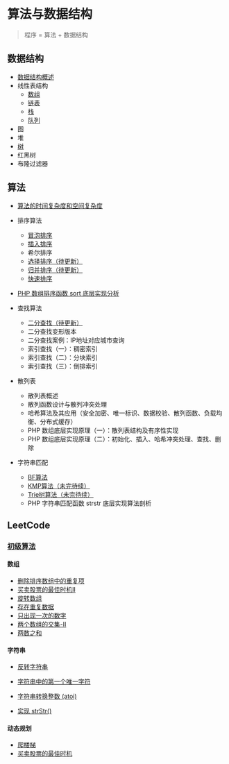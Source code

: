 # 算法与数据结构

> 程序 = 算法 + 数据结构

## 数据结构

- [数据结构概述](data-struct-1.md)
- 线性表结构
    - [数组](data-struct-array.md)
    - [链表](data-struct-linked-list.md)
    - [栈](data-struct-stack.md)
    - [队列](data-struct-queue.md)
- 图
- 堆
- [树](data-struct-tree.md)
- 红黑树
- 布隆过滤器



## 算法

- [算法的时间复杂度和空间复杂度](complexity.md)

- 排序算法
    - [冒泡排序](bubble-sort.md)
    - [插入排序](insert-sort.md)
    - 希尔排序
    - [选择排序（待更新）](select-sort.md)
    - [归并排序（待更新）](merging-sort.md)
    - [快速排序](quick-sort.md)
- [PHP 数组排序函数 sort 底层实现分析](php-sort-function-analyze.md)
  
- 查找算法
    - [二分查找（待更新）](binary-search.md)
    - 二分查找变形版本
    - 二分查找案例：IP地址对应城市查询
    - 索引查找（一）：稠密索引
    - 索引查找（二）：分块索引
    - 索引查找（三）：倒排索引
    
- 散列表
    - 散列表概述
    - 散列函数设计与散列冲突处理
    - 哈希算法及其应用（安全加密、唯一标识、数据校验、散列函数、负载均衡、分布式缓存）
    - PHP 数组底层实现原理（一）：散列表结构及有序性实现
    - PHP 数组底层实现原理（二）：初始化、插入、哈希冲突处理、查找、删除

- 字符串匹配
    - [BF算法](string-bf-kmp-trie.md)
    - [KMP算法（未完待续）](string-bf-kmp-trie.md)
    - [Trie树算法（未完待续）](string-bf-kmp-trie.md)
    - PHP 字符串匹配函数 strstr 底层实现算法剖析



## LeetCode

### [初级算法](https://leetcode-cn.com/leetbook/detail/top-interview-questions-easy/)

#### 数组

- [删除排序数组中的重复项](easy-array-1.md)
- [买卖股票的最佳时机II](easy-dynamic-2.md)
- [旋转数组](rotate-array.md)
- [存在重复数据](repeat-data.md)
- [只出现一次的数字](single-number.md)
- [两个数组的交集-II](array-intersection-2.md)
- [两数之和](two-sum.md)



#### 字符串

- [反转字符串](reverse-string.md)

- [字符串中的第一个唯一字符](first-unique-character-in-a-string.md)

- [字符串转换整数 (atoi)](string-to-integer-atoi.md)

- [实现 strStr()](implement-strstr.md)



#### 动态规划

- [爬楼梯](climb-stairs.md)
- [买卖股票的最佳时机](easy-dynamic-2.md)
